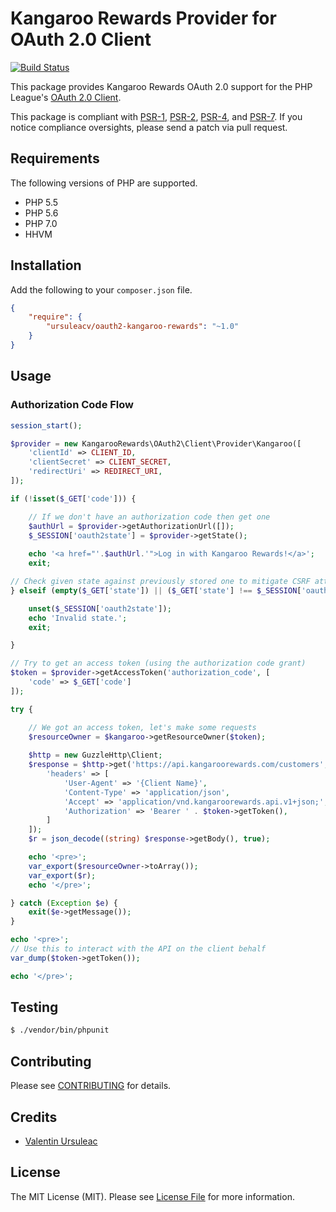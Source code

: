 # Kangaroo Rewards Provider for OAuth 2.0 Client

[![Build Status](https://travis-ci.org/ursuleacv/oauth2-kangaroo-rewards.png?branch=master)](https://travis-ci.org/ursuleacv/oauth2-kangaroo-rewards)

This package provides Kangaroo Rewards OAuth 2.0 support for the PHP League's [OAuth 2.0 Client](https://github.com/thephpleague/oauth2-client).

This package is compliant with [PSR-1][], [PSR-2][], [PSR-4][], and [PSR-7][]. If you notice compliance oversights, please send a patch via pull request.

[PSR-1]: https://github.com/php-fig/fig-standards/blob/master/accepted/PSR-1-basic-coding-standard.md
[PSR-2]: https://github.com/php-fig/fig-standards/blob/master/accepted/PSR-2-coding-style-guide.md
[PSR-4]: https://github.com/php-fig/fig-standards/blob/master/accepted/PSR-4-autoloader.md
[PSR-7]: https://github.com/php-fig/fig-standards/blob/master/accepted/PSR-7-http-message.md


## Requirements

The following versions of PHP are supported.

* PHP 5.5
* PHP 5.6
* PHP 7.0
* HHVM

## Installation

Add the following to your `composer.json` file.

```json
{
    "require": {
        "ursuleacv/oauth2-kangaroo-rewards": "~1.0"
    }
}
```

## Usage

### Authorization Code Flow

```php
session_start();

$provider = new KangarooRewards\OAuth2\Client\Provider\Kangaroo([
    'clientId' => CLIENT_ID,
    'clientSecret' => CLIENT_SECRET,
    'redirectUri' => REDIRECT_URI,
]);

if (!isset($_GET['code'])) {

    // If we don't have an authorization code then get one
    $authUrl = $provider->getAuthorizationUrl([]);
    $_SESSION['oauth2state'] = $provider->getState();
    
    echo '<a href="'.$authUrl.'">Log in with Kangaroo Rewards!</a>';
    exit;

// Check given state against previously stored one to mitigate CSRF attack
} elseif (empty($_GET['state']) || ($_GET['state'] !== $_SESSION['oauth2state'])) {

    unset($_SESSION['oauth2state']);
    echo 'Invalid state.';
    exit;

}

// Try to get an access token (using the authorization code grant)
$token = $provider->getAccessToken('authorization_code', [
    'code' => $_GET['code']
]);

try {

    // We got an access token, let's make some requests
    $resourceOwner = $kangaroo->getResourceOwner($token);
    
    $http = new GuzzleHttp\Client;
    $response = $http->get('https://api.kangaroorewards.com/customers', [
        'headers' => [
            'User-Agent' => '{Client Name}',
            'Content-Type' => 'application/json',
            'Accept' => 'application/vnd.kangaroorewards.api.v1+json;',
            'Authorization' => 'Bearer ' . $token->getToken(),
        ]
    ]);
    $r = json_decode((string) $response->getBody(), true);

    echo '<pre>';
    var_export($resourceOwner->toArray());
    var_export($r);
    echo '</pre>';

} catch (Exception $e) {
    exit($e->getMessage());
}

echo '<pre>';
// Use this to interact with the API on the client behalf
var_dump($token->getToken());

echo '</pre>';
```

## Testing

``` bash
$ ./vendor/bin/phpunit
```

## Contributing

Please see [CONTRIBUTING](https://github.com/ursuleacv/oauth2-kangaroo-rewards/blob/master/CONTRIBUTING.md) for details.


## Credits

- [Valentin Ursuleac](https://github.com/ursuleacv)

## License

The MIT License (MIT). Please see [License File](https://github.com/ursuleacv/oauth2-kangaroo-rewards/blob/master/LICENSE) for more information.
